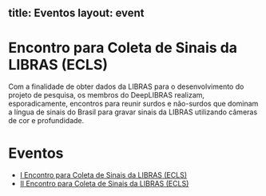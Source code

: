 title: Eventos
layout: event
---
# Encontro para Coleta de Sinais da LIBRAS (ECLS)
Com a finalidade de obter dados da LIBRAS para o desenvolvimento do projeto de pesquisa, os membros do DeepLIBRAS realizam, esporadicamente, encontros para reunir surdos e não-surdos que dominam a língua de sinais do Brasil para gravar sinais da LIBRAS utilizando câmeras de cor e profundidade.

<div class="events half-block">
    <h1>Eventos</h1>
    <ul>
        <li>
            <a href="ecsl-I">
                I Encontro para Coleta de Sinais da LIBRAS (ECLS)
            </a>
        </li>
        <li>
            <a href="ecsl-II">
                II Encontro para Coleta de Sinais da LIBRAS (ECLS)
            </a>
        </li>
    </ul>
</div>
 